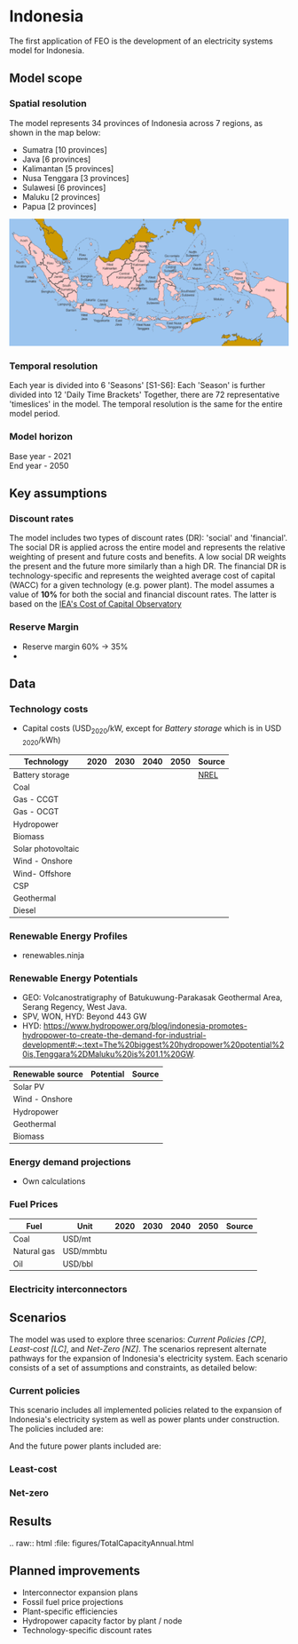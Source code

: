 # Indonesia

The first application of FEO is the development of an electricity systems model 
for Indonesia. 

## Model scope

### Spatial resolution
The model represents 34 provinces of Indonesia across 7 regions, as shown in the map below:
 - Sumatra [10 provinces]
 - Java [6 provinces]
 - Kalimantan [5 provinces]
 - Nusa Tenggara [3 provinces]
 - Sulawesi [6 provinces]
 - Maluku [2 provinces]
 - Papua [2 provinces]

![IDN-Provinces](figures/Indonesia_provinces_english.png "IDN-Provinces")

### Temporal resolution
Each year is divided into 6 'Seasons' [S1-S6]: 
Each 'Season' is further divided into 12 'Daily Time Brackets' 
Together, there are 72 representative 'timeslices' in the model. The temporal resolution is the same for the entire model period. 


### Model horizon
Base year - 2021 \
End year - 2050

## Key assumptions

### Discount rates
The model includes two types of discount rates (DR): 'social' and 'financial'. 
The social DR is applied across the entire model and represents the relative 
weighting of present and future costs and benefits. A low social DR weights the present and the future more similarly than a high DR. The financial DR is technology-specific and represents the weighted average cost of capital (WACC) for a given technology (e.g. power plant). The model assumes a value of **10%** for both the social and financial discount rates. The latter is based on the [IEA's Cost of Capital Observatory](https://www.iea.org/data-and-statistics/data-tools/cost-of-capital-observatory)

### Reserve Margin

- Reserve margin 60% -> 35%
- 

## Data
### Technology costs

- Capital costs (USD<sub>2020</sub>/kW, except for *Battery storage* which is in USD <sub>2020</sub>/kWh)

| Technology          | 2020    | 2030    | 2040    | 2050    | Source  |
|---------------------|---------|---------|---------|---------|---------|
| Battery storage	  |         |         |         |         | [NREL](https://www.nrel.gov/docs/fy21osti/79236.pdf, 'NREL')  |
| Coal                |         |         |         |         |         |
| Gas - CCGT            |         |         |         |         |         |
| Gas - OCGT            |         |         |         |         |         |
| Hydropower          |         |         |         |         |         |
| Biomass             |         |         |         |         |         |
| Solar photovoltaic |         |         |         |         |         |
| Wind - Onshore          |         |         |         |         |         |
| Wind- Offshore          |         |         |         |         |         |
| CSP          |         |         |         |         |         |
| Geothermal          |         |         |         |         |         |
| Diesel          |         |         |         |         |         |


### Renewable Energy Profiles

- renewables.ninja

### Renewable Energy Potentials

- GEO: Volcanostratigraphy of Batukuwung-Parakasak Geothermal
Area, Serang Regency, West Java. 
- SPV, WON, HYD: Beyond 443 GW
- HYD: https://www.hydropower.org/blog/indonesia-promotes-hydropower-to-create-the-demand-for-industrial-development#:~:text=The%20biggest%20hydropower%20potential%20is,Tenggara%2DMaluku%20is%201.1%20GW.

| Renewable source  | Potential | Source    |
|-------------------|-----------|-----------|
| Solar PV          |           |           |
| Wind - Onshore    |           |           |
| Hydropower        |           |           |
| Geothermal        |           |           |
| Biomass           |           |           |

### Energy demand projections

- Own calculations

### Fuel Prices


| Fuel          |Unit       | 2020    | 2030    | 2040    | 2050    | Source  |
|---------------|-----------|---------|---------|---------|---------|---------|
| Coal	        | USD/mt    |         |         |         |         |         |
| Natural gas   | USD/mmbtu |         |         |         |         |         |
| Oil           | USD/bbl   |         |         |         |         |         |

### Electricity interconnectors


## Scenarios

The model was used to explore three scenarios: *Current Policies [CP]*, 
*Least-cost [LC]*, and *Net-Zero [NZ]*. The scenarios represent alternate 
pathways for the expansion of Indonesia's electricity system. Each scenario 
consists of a set of assumptions and constraints, as detailed below:

### Current policies

This scenario includes all implemented policies related to the expansion of 
Indonesia's electricity system as well as power plants under construction. 
The policies included are: 

And the future power plants included are:

### Least-cost


### Net-zero


## Results


 .. raw:: html
    :file: figures/TotalCapacityAnnual.html

## Planned improvements

- Interconnector expansion plans
- Fossil fuel price projections
- Plant-specific efficiencies
- Hydropower capacity factor by plant / node
- Technology-specific discount rates

